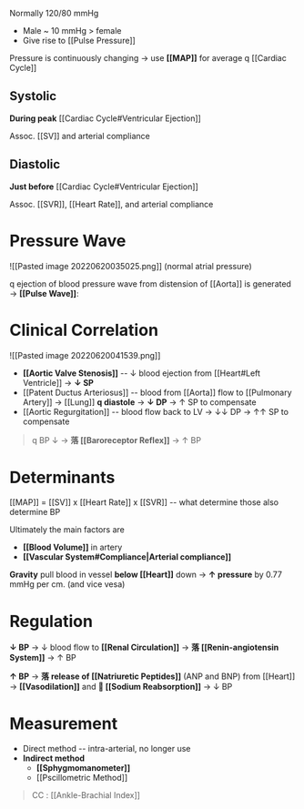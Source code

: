 Normally 120/80 mmHg
- Male ~ 10 mmHg > female
- Give rise to [[Pulse Pressure]]

Pressure is continuously changing → use **[[MAP]]** for average q [[Cardiac Cycle]]

## Systolic
**During peak** [[Cardiac Cycle#Ventricular Ejection]]

Assoc. [[SV]] and arterial compliance

## Diastolic
**Just before** [[Cardiac Cycle#Ventricular Ejection]]

Assoc. [[SVR]], [[Heart Rate]], and arterial compliance

# Pressure Wave

![[Pasted image 20220620035025.png]]
(normal atrial pressure)

q ejection of blood pressure wave from distension of [[Aorta]] is generated → **[[Pulse Wave]]**:

# Clinical Correlation

![[Pasted image 20220620041539.png]]

- **[[Aortic Valve Stenosis]]** -- ↓ blood ejection from [[Heart#Left Ventricle]] → **↓ SP**
- [[Patent Ductus Arteriosus]] -- blood from [[Aorta]] flow to [[Pulmonary Artery]] → [[Lung]] **q diastole** → **↓ DP** → ↑ SP to compensate
- [[Aortic Regurgitation]] -- blood flow back to LV → ↓↓ DP → ↑↑ SP to compensate

> q BP ↓ → **落 [[Baroreceptor Reflex]]** → ↑ BP

# Determinants
[[MAP]] = [[SV]] x [[Heart Rate]] x [[SVR]] -- what determine those also determine BP

Ultimately the main factors are
- **[[Blood Volume]]** in artery
- **[[Vascular System#Compliance|Arterial compliance]]**

**Gravity** pull blood in vessel **below [[Heart]]** down → **↑ pressure** by 0.77 mmHg per cm. (and vice vesa)

# Regulation
**↓ BP** → ↓ blood flow to **[[Renal Circulation]]** → **落 [[Renin-angiotensin System]]** → ↑ BP

**↑ BP** → **落 release of [[Natriuretic Peptides]]** (ANP and BNP) from [[Heart]] → **[[Vasodilation]]** and ** [[Sodium Reabsorption]]** → ↓ BP

# Measurement
- Direct method -- intra-arterial, no longer use
- **Indirect method**
	- **[[Sphygmomanometer]]**
	- [[Pscillometric Method]]

> CC : [[Ankle-Brachial Index]]